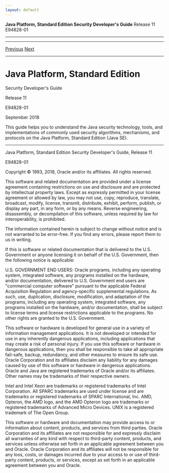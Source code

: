 ```yaml
---
layout: default
---
```



**Java Platform, Standard Edition Security Developer's Guide** Release 11 E94828-01

------------------------------------------------------------------------

  ----------------------------------------------- ---------------------------------------------- --
   [<span class="icon">Previous</span>](toc.htm)    [<span class="icon">Next</span>](preface.htm)  
  ----------------------------------------------- ---------------------------------------------- --



</div>
<!-- class="header" -->

<div class="ind">
<!-- End Header -->

Java Platform, Standard Edition
===============================

Security Developer's Guide

<span class="revnumber">Release 11</span>

E94828-01

September 2018

<div>
This guide helps you to understand the Java security technology, tools,
and implementations of commonly used security algorithms, mechanisms,
and protocols on the Java Platform, Standard Edition (Java SE).

</div>


------------------------------------------------------------------------

Java Platform, Standard Edition Security Developer's Guide,
<span>Release 11</span>

E94828-01

Copyright © 1993, 2018,
Oracle and/or its affiliates. All rights reserved.

<div>
This software and related documentation are provided under a license
agreement containing restrictions on use and disclosure and are
protected by intellectual property laws. Except as expressly permitted
in your license agreement or allowed by law, you may not use, copy,
reproduce, translate, broadcast, modify, license, transmit, distribute,
exhibit, perform, publish, or display any part, in any form, or by any
means. Reverse engineering, disassembly, or decompilation of this
software, unless required by law for interoperability, is prohibited.

The information contained herein is subject to change without notice and
is not warranted to be error-free. If you find any errors, please report
them to us in writing.

</div>
<div>
If this is software or related documentation that is delivered to the
U.S. Government or anyone licensing it on behalf of the U.S. Government,
then the following notice is applicable:

U.S. GOVERNMENT END USERS: Oracle programs, including any operating
system, integrated software, any programs installed on the hardware,
and/or documentation, delivered to U.S. Government end users are
\"commercial computer software\" pursuant to the applicable Federal
Acquisition Regulation and agency-specific supplemental regulations. As
such, use, duplication, disclosure, modification, and adaptation of the
programs, including any operating system, integrated software, any
programs installed on the hardware, and/or documentation, shall be
subject to license terms and license restrictions applicable to the
programs. No other rights are granted to the U.S. Government.

</div>
<div>
This software or hardware is developed for general use in a variety of
information management applications. It is not developed or intended for
use in any inherently dangerous applications, including applications
that may create a risk of personal injury. If you use this software or
hardware in dangerous applications, then you shall be responsible to
take all appropriate fail-safe, backup, redundancy, and other measures
to ensure its safe use. Oracle Corporation and its affiliates disclaim
any liability for any damages caused by use of this software or hardware
in dangerous applications.

</div>
<div>
Oracle and Java are registered trademarks of Oracle and/or its
affiliates. Other names may be trademarks of their respective owners.

Intel and Intel Xeon are trademarks or registered trademarks of Intel
Corporation. All SPARC trademarks are used under license and are
trademarks or registered trademarks of SPARC International, Inc. AMD,
Opteron, the AMD logo, and the AMD Opteron logo are trademarks or
registered trademarks of Advanced Micro Devices. UNIX is a registered
trademark of The Open Group.

</div>
<div>
This software or hardware and documentation may provide access to or
information about content, products, and services from third parties.
Oracle Corporation and its affiliates are not responsible for and
expressly disclaim all warranties of any kind with respect to
third-party content, products, and services unless otherwise set forth
in an applicable agreement between you and Oracle. Oracle Corporation
and its affiliates will not be responsible for any loss, costs, or
damages incurred due to your access to or use of third-party content,
products, or services, except as set forth in an applicable agreement
between you and Oracle.

</div>
</div>
<!-- class="ind" --> <!-- Start Footer -->

<div class="footer">




</div>
<!-- class="footer" -->
